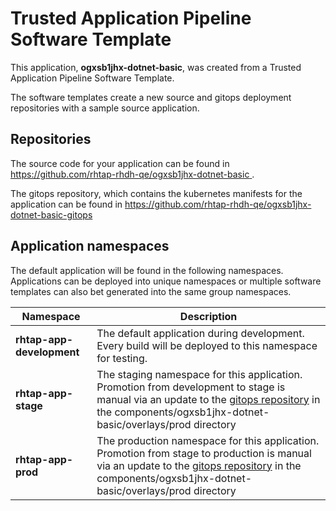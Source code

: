 # Trusted Application Pipeline Software Template

This application, **ogxsb1jhx-dotnet-basic**, was created from a Trusted Application Pipeline Software Template.

The software templates create a new source and gitops deployment repositories with a sample source application. 

## Repositories

The source code for your application can be found in [https://github.com/rhtap-rhdh-qe/ogxsb1jhx-dotnet-basic ](https://github.com/rhtap-rhdh-qe/ogxsb1jhx-dotnet-basic ).
 
The gitops repository, which contains the kubernetes manifests for the application can be found in 
[https://github.com/rhtap-rhdh-qe/ogxsb1jhx-dotnet-basic-gitops ](https://github.com/rhtap-rhdh-qe/ogxsb1jhx-dotnet-basic-gitops ) 

## Application namespaces 

The default application will be found in the following namespaces. Applications can be deployed into unique namespaces or multiple software templates can also bet generated into the same group namespaces.  

|  Namespace   |  Description   |  
| -------- | -------- |   
| **rhtap-app-development** | The default application during development. Every build will be deployed to this namespace for testing. | 
| **rhtap-app-stage** | The staging namespace for this application. Promotion from development to stage is manual via an update to the [gitops repository](https://github.com/rhtap-rhdh-qe/ogxsb1jhx-dotnet-basic-gitops ) in the components/ogxsb1jhx-dotnet-basic/overlays/prod directory |  
| **rhtap-app-prod** | The production namespace for this application. Promotion from stage to production is manual via an update to the [gitops repository](https://github.com/rhtap-rhdh-qe/ogxsb1jhx-dotnet-basic-gitops ) in the components/ogxsb1jhx-dotnet-basic/overlays/prod directory | 